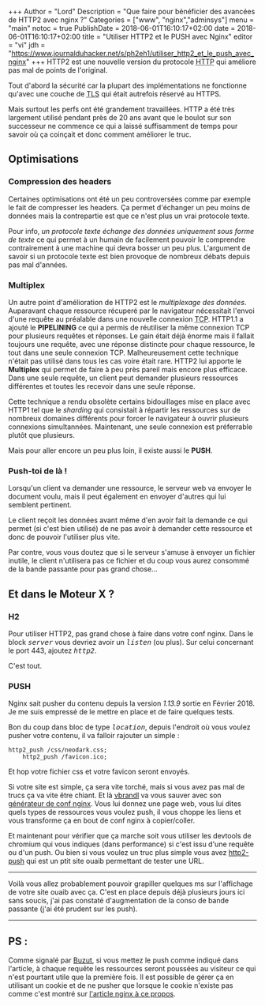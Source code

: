+++
Author = "Lord"
Description = "Que faire pour bénéficier des avancées de HTTP2 avec nginx ?"
Categories = ["www", "nginx","adminsys"]
menu = "main"
notoc = true
PublishDate = 2018-06-01T16:10:17+02:00
date = 2018-06-01T16:10:17+02:00
title = "Utiliser HTTP2 et le PUSH avec Nginx"
editor = "vi"
jdh = "https://www.journalduhacker.net/s/ph2eh1/utiliser_http2_et_le_push_avec_nginx"
+++
HTTP2 est une nouvelle version du protocole <abbr title="Hyper Text Transport Protocol">HTTP</abbr> qui améliore pas mal de points de l'original.

Tout d'abord la sécurité car la plupart des implémentations ne fonctionne qu'avec une couche de <abbr title="Transport Layer Secure">TLS</abbr> qui était autrefois réservé au HTTPS.

Mais surtout les perfs ont été grandement travaillées.
HTTP a été très largement utilisé pendant près de 20 ans avant que le boulot sur son successeur ne commence ce qui a laissé suffisamment de temps pour savoir où ça coinçait et donc comment améliorer le truc.

## Optimisations

### Compression des headers
Certaines optimisations ont été un peu controversées comme par exemple le fait de compresser les headers.
Ça permet d'échanger un peu moins de données mais la contrepartie est que ce n'est plus un vrai protocole texte.

Pour info, *un protocole texte échange des données uniquement sous forme de texte* ce qui permet à un humain de facilement pouvoir le comprendre contrairement à une machine qui devra bosser un peu plus.
L'argument de savoir si un protocole texte est bien provoque de nombreux débats depuis pas mal d'années.

### Multiplex
Un autre point d'amélioration de HTTP2 est le *multiplexage des données*.
Auparavant chaque ressource récuperé par le navigateur nécessitait l'envoi d'une requête au préalable dans une nouvelle connexion <abbr title="Transport Control Protocol">TCP</abbr>.
HTTP1.1 a ajouté le **PIPELINING** ce qui a permis de réutiliser la même connexion TCP pour plusieurs requêtes et réponses.
Le gain était déjà énorme mais il fallait toujours une requête, avec une réponse distincte pour chaque ressource, le tout dans une seule connexion TCP.
Malheureusement cette technique n'était pas utilisé dans tous les cas voire était rare.
HTTP2 lui apporte le **Multiplex** qui permet de faire à peu près pareil mais encore plus efficace.
Dans une seule requête, un client peut demander plusieurs ressources différentes et toutes les recevoir dans une seule réponse.

Cette technique a rendu obsolète certains bidouillages mise en place avec HTTP1 tel que le *sharding* qui consistait à répartir les ressources sur de nombreux domaines différents pour forcer le navigateur à ouvrir plusieurs connexions simultannées.
Maintenant, une seule connexion est préferrable plutôt que plusieurs.

Mais pour aller encore un peu plus loin, il existe aussi le **PUSH**.

### Push-toi de là !
Lorsqu'un client va demander une ressource, le serveur web va envoyer le document voulu, mais il peut également en envoyer d'autres qui lui semblent pertinent.

Le client reçoit les données avant même d'en avoir fait la demande ce qui permet (si c'est bien utilisé) de ne pas avoir à demander cette ressource et donc de pouvoir l'utiliser plus vite.

Par contre, vous vous doutez que si le serveur s'amuse à envoyer un fichier inutile, le client n'utilisera pas ce fichier et du coup vous aurez consommé de la bande passante pour pas grand chose…

## Et dans le Moteur X ?
### H2
Pour utiliser HTTP2, pas grand chose à faire dans votre conf nginx.
Dans le block <samp>*server*</samp> vous devriez avoir un <samp>*listen*</samp> (ou plus).
Sur celui concernant le port 443, ajoutez <samp>*http2*</samp>.

C'est tout.
### PUSH
Nginx sait pusher du contenu depuis la version *1.13.9* sortie en Février 2018.
Je me suis empressé de le mettre en place et de faire quelques tests.

Bon du coup dans bloc de type <samp>*location*</samp>, depuis l'endroit où vous voulez pusher votre contenu, il va falloir rajouter un simple :

    http2_push /css/neodark.css;
		http2_push /favicon.ico;

Et hop votre fichier css et votre favicon seront envoyés.

Si votre site est simple, ça sera vite torché, mais si vous avez pas mal de trucs ça va vite être chiant.
Et là [vbrandl](https://github.com/vbrandl) va vous sauver avec son [générateur de conf nginx](https://github.com/vbrandl/nginx-http2-push-generator).
Vous lui donnez une page web, vous lui dites quels types de ressources vous voulez push, il vous choppe les liens et vous transforme ça en bout de conf nginx à copier/coller.

Et maintenant pour vérifier que ça marche soit vous utiliser les devtools de chromium qui vous indiques (dans performance) si c'est issu d'une requête ou d'un push.
Ou bien si vous voulez un truc plus simple vous avez [http2-push](https://http2-push.io) qui est un ptit site ouaib permettant de tester une URL.

-----------
Voilà vous allez probablement pouvoir grapiller quelques ms sur l'affichage de votre site ouaib avec ça.
C'est en place depuis déjà plusieurs jours ici sans soucis, j'ai pas constaté d'augmentation de la conso de bande passante (j'ai été prudent sur les push).

-----------
## PS :
Comme signalé par [Buzut](https://buzut.fr/), si vous mettez le push comme indiqué dans l'article, à chaque requête les ressources seront poussées au visiteur ce qui n'est pourtant utile que la première fois.
Il est possible de gérer ça en utilisant un cookie et de ne pusher que lorsque le cookie n'existe pas comme c'est montré sur [l'article nginx à ce propos](https://www.nginx.com/blog/nginx-1-13-9-http2-server-push/#selective-push).
